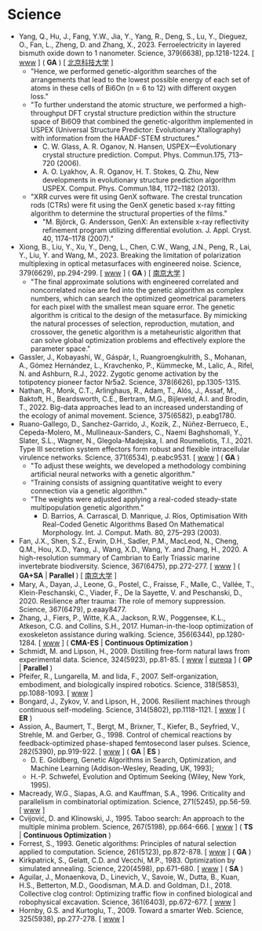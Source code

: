 # Science

* Yang, Q., Hu, J., Fang, Y.W., Jia, Y., Yang, R., Deng, S., Lu, Y., Dieguez, O., Fan, L., Zheng, D. and Zhang, X., 2023. Ferroelectricity in layered bismuth oxide down to 1 nanometer. Science, 379(6638), pp.1218-1224. [ [www](https://www.science.org/doi/full/10.1126/science.abm5134) ] ( **GA** ) [ [北京科技大学](https://www.nsfc.gov.cn/csc/20340/20343/64563/index.html) ]
  * "Hence, we performed genetic-algorithm searches of the arrangements that lead to the lowest possible energy of each set of atoms in these cells of Bi6On (n = 6 to 12) with different oxygen loss."
  * "To further understand the atomic structure, we performed a high-throughput DFT crystal structure prediction within the structure space of Bi6O9 that combined the genetic-algorithm implemented in USPEX (Universal Structure Predictor: Evolutionary Xtallography) with information from the HAADF-STEM structures."
    * C. W. Glass, A. R. Oganov, N. Hansen, USPEX—Evolutionary crystal structure prediction. Comput. Phys. Commun.175, 713–720 (2006).
    * A. O. Lyakhov, A. R. Oganov, H. T. Stokes, Q. Zhu, New developments in evolutionary structure prediction algorithm USPEX. Comput. Phys. Commun.184, 1172–1182 (2013).
  * "XRR curves were fit using GenX software. The crestal truncation rods (CTRs) were fit using the GenX genetic based x-ray fitting algorithm to determine the structural properties of the films."
    * "M. Björck, G. Andersson, GenX: An extensible x-ray reflectivity refinement program utilizing differential evolution. J. Appl. Cryst. 40, 1174–1178 (2007)."
* Xiong, B., Liu, Y., Xu, Y., Deng, L., Chen, C.W., Wang, J.N., Peng, R., Lai, Y., Liu, Y. and Wang, M., 2023. Breaking the limitation of polarization multiplexing in optical metasurfaces with engineered noise. Science, 379(6629), pp.294-299. [ [www](https://www.science.org/doi/abs/10.1126/science.ade5140) ] ( **GA** ) [ [南京大学](https://physics.nju.edu.cn/kxyj/cgsd/20230411/i242493.html) ]
  * "The final approximate solutions with engineered correlated and noncorrelated noise are fed into the genetic algorithm as complex numbers, which can search the optimized geometrical parameters for each pixel with the smallest mean square error. The genetic algorithm is critical to the design of the metasurface. By mimicking the natural processes of selection, reproduction, mutation, and crossover, the genetic algorithm is a metaheuristic algorithm that can solve global optimization problems and effectively explore the parameter space."
* Gassler, J., Kobayashi, W., Gáspár, I., Ruangroengkulrith, S., Mohanan, A., Gómez Hernández, L., Kravchenko, P., Kümmecke, M., Lalic, A., Rifel, N. and Ashburn, R.J., 2022. Zygotic genome activation by the totipotency pioneer factor Nr5a2. Science, 378(6626), pp.1305-1315.
* Nathan, R., Monk, C.T., Arlinghaus, R., Adam, T., Alós, J., Assaf, M., Baktoft, H., Beardsworth, C.E., Bertram, M.G., Bijleveld, A.I. and Brodin, T., 2022. Big-data approaches lead to an increased understanding of the ecology of animal movement. Science, 375(6582), p.eabg1780.
* Ruano-Gallego, D., Sanchez-Garrido, J., Kozik, Z., Núñez-Berrueco, E., Cepeda-Molero, M., Mullineaux-Sanders, C., Naemi Baghshomali, Y., Slater, S.L., Wagner, N., Glegola-Madejska, I. and Roumeliotis, T.I., 2021. Type III secretion system effectors form robust and flexible intracellular virulence networks. Science, 371(6534), p.eabc9531. [ [www](https://www.science.org/doi/full/10.1126/science.abc9531) ] ( **GA** )
  * "To adjust these weights, we developed a methodology combining artificial neural networks with a genetic algorithm."
  * "Training consists of assigning quantitative weight to every connection via a genetic algorithm."
  * "The weights were adjusted applying a real-coded steady-state multipopulation genetic algorithm."
    * D. Barrios, A. Carrascal, D. Manrique, J. Ríos, Optimisation With Real-Coded Genetic Algorithms Based On Mathematical Morphology. Int. J. Comput. Math. 80, 275–293 (2003).
* Fan, J.X., Shen, S.Z., Erwin, D.H., Sadler, P.M., MacLeod, N., Cheng, Q.M., Hou, X.D., Yang, J., Wang, X.D., Wang, Y. and Zhang, H., 2020. A high-resolution summary of Cambrian to Early Triassic marine invertebrate biodiversity. Science, 367(6475), pp.272-277. [ [www](https://www.science.org/doi/full/10.1126/science.aax4953) ] ( **GA+SA** | **Parallel** ) [ [南京大学](https://es.nju.edu.cn/17/8d/c22448a464781/pagem.htm) ]
* Mary, A., Dayan, J., Leone, G., Postel, C., Fraisse, F., Malle, C., Vallée, T., Klein-Peschanski, C., Viader, F., De la Sayette, V. and Peschanski, D., 2020. Resilience after trauma: The role of memory suppression. Science, 367(6479), p.eaay8477.
* Zhang, J., Fiers, P., Witte, K.A., Jackson, R.W., Poggensee, K.L., Atkeson, C.G. and Collins, S.H., 2017. Human-in-the-loop optimization of exoskeleton assistance during walking. Science, 356(6344), pp.1280-1284. [ [www](https://www.science.org/doi/abs/10.1126/science.aal5054) ] ( **CMA-ES** | **Continuous Optimization** )
* Schmidt, M. and Lipson, H., 2009. Distilling free-form natural laws from experimental data. Science, 324(5923), pp.81-85. [ [www](https://science.sciencemag.org/content/324/5923/81.abstract) | [eureqa](https://www.creativemachineslab.com/eureqa.html) ] ( **GP** | **Parallel** )
* Pfeifer, R., Lungarella, M. and Iida, F., 2007. Self-organization, embodiment, and biologically inspired robotics. Science, 318(5853), pp.1088-1093. [ [www](https://www.science.org/doi/abs/10.1126/science.1145803) ]
* Bongard, J., Zykov, V. and Lipson, H., 2006. Resilient machines through continuous self-modeling. Science, 314(5802), pp.1118-1121. [ [www](https://science.sciencemag.org/content/314/5802/1118) ] ( **ER** )
* Assion, A., Baumert, T., Bergt, M., Brixner, T., Kiefer, B., Seyfried, V., Strehle, M. and Gerber, G., 1998. Control of chemical reactions by feedback-optimized phase-shaped femtosecond laser pulses. Science, 282(5390), pp.919-922. [ [www](https://www.science.org/doi/abs/10.1126/science.282.5390.919) ] ( **GA** | **ES** )
  * D. E. Goldberg, Genetic Algorithms in Search, Optimization, and Machine Learning (Addison-Wesley, Reading, UK, 1993);
  * H.-P. Schwefel, Evolution and Optimum Seeking (Wiley, New York, 1995).
* Macready, W.G., Siapas, A.G. and Kauffman, S.A., 1996. Criticality and parallelism in combinatorial optimization. Science, 271(5245), pp.56-59. [ [www](https://science.sciencemag.org/content/271/5245/56) ]
* Cvijović, D. and Klinowski, J., 1995. Taboo search: An approach to the multiple minima problem. Science, 267(5198), pp.664-666. [ [www](https://www.science.org/doi/abs/10.1126/science.267.5198.664) ] ( **TS** | **Continuous Optimization** )
* Forrest, S., 1993. Genetic algorithms: Principles of natural selection applied to computation. Science, 261(5123), pp.872-878. [ [www](https://science.sciencemag.org/content/261/5123/872.abstract) ] (  **GA** )
* Kirkpatrick, S., Gelatt, C.D. and Vecchi, M.P., 1983. Optimization by simulated annealing. Science, 220(4598), pp.671-680. [ [www](https://science.sciencemag.org/content/220/4598/671) ] ( **SA** )
* Aguilar, J., Monaenkova, D., Linevich, V., Savoie, W., Dutta, B., Kuan, H.S., Betterton, M.D., Goodisman, M.A.D. and Goldman, D.I., 2018. Collective clog control: Optimizing traffic flow in confined biological and robophysical excavation. Science, 361(6403), pp.672-677. [ [www](https://science.sciencemag.org/content/361/6403/672.abstract) ]
* Hornby, G.S. and Kurtoglu, T., 2009. Toward a smarter Web. Science, 325(5938), pp.277-278. [ [www](https://science.sciencemag.org/content/325/5938/277.summary) ]
